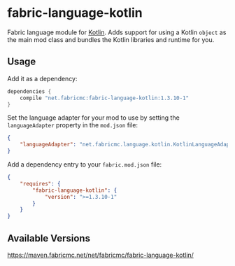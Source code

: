 # fabric-language-kotlin
Fabric language module for [Kotlin](https://kotlinlang.org/). Adds support for using a Kotlin `object` as the main mod class and bundles the Kotlin libraries and runtime for you.

## Usage
Add it as a dependency:

```groovy
dependencies {
	compile "net.fabricmc:fabric-language-kotlin:1.3.10-1"
}
```

Set the language adapter for your mod to use by setting the `languageAdapter` property in the `mod.json` file:

```json
{
    "languageAdapter": "net.fabricmc.language.kotlin.KotlinLanguageAdapter"
}
```

Add a dependency entry to your `fabric.mod.json` file:

```json
{
	"requires": {
		"fabric-language-kotlin": {
			"version": ">=1.3.10-1"
		}
	}
}
```

## Available Versions

https://maven.fabricmc.net/net/fabricmc/fabric-language-kotlin/